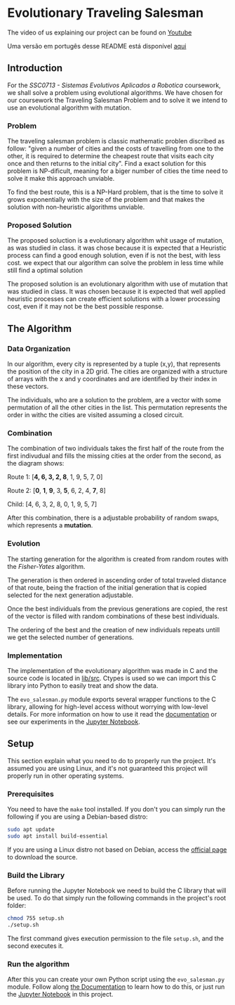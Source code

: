 # Evolutionary Traveling Salesman

The video of us explaining our project can be found on [Youtube](https://youtu.be/53dAwzO7Ih0)

Uma versão em portugês desse README está disponível [aqui](README_PT.md)

## Introduction
  For the *SSC0713 - Sistemas Evolutivos Aplicados a Robotica* coursework, we shall solve a problem using evolutional algorithms. We have chosen for our coursework the Traveling Salesman Problem and to solve it we intend to use an evolutional algorithm with mutation.
### Problem
  The traveling salesman problem is classic mathematic problen discribed as follow:
  "given a number of cities and the costs of travelling from one to the other, it is required to determine the cheapest route that visits each city once and then returns to the initial city". Find a exact solution for this problem is NP-dificult, meaning for a biger number of cities the time need to solve it make this approach unviable.
  
  To find the best route, this is a NP-Hard problem, that is the time to solve it grows exponentially with the size of the problem and that makes the solution with non-heuristic algorithms unviable.
  
### Proposed Solution
  The proposed soluction is a evolutionary algorithm whit usage of mutation, as was studied in class. it was chose because it is expected that a Heuristic process can find a good enough solution, even if is not the best, with less cost. we expect that our algorithm can solve the problem in less time while still find a optimal solution
  
  The proposed solution is an evolutionary algorithm with use of mutation that was studied in class. It was chosen because it is expected that well applied heuristic processes can create efficient solutions with a lower processing cost, even if it may not be the best possible response.

## The Algorithm

### Data Organization

In our algorithm, every city is represented by a tuple (x,y), that represents the position of the city in a 2D grid. The cities are organized with a structure of arrays with the x and y coordinates and are identified by their index in these vectors.

The individuals, who are a solution to the problem, are a vector with some permutation of all the other cities in the list. This permutation represents the order in withc the cities are visited assuming a closed circuit.

### Combination

The combination of two individuals takes the first half of the route from the first indivudual and fills the missing cities at the order from the second, as the diagram shows:

Route 1: [**4, 6, 3, 2, 8**, 1, 9, 5, 7, 0]

Route 2: [**0**, **1**, **9**, 3, **5**, 6, 2, 4, **7**, 8]

Child: [4, 6, 3, 2, 8, 0, 1, 9, 5, 7]

After this combination, there is a adjustable probability of random swaps, which represents a **mutation**.

### Evolution

The starting generation for the algorithm is created from random routes with the *Fisher-Yates* algorithm.

The generation is then ordered in ascending order of total traveled distance of that route, being the fraction of the initial generation that is copied selected for the next generation adjustable.

Once the best individuals from the previous generations are copied, the rest of the vector is filled with random combinations of these best individuals.

The ordering of the best and the creation of new individuals repeats untill we get the selected number of generations.

### Implementation

The implementation of the evolutionary algorithm was made in C and the source code is located in [lib/src](lib/src). Ctypes is used so we can import this C library into Python to easily treat and show the data. 

The `evo_salesman.py` module exports several wrapper functions to the C library, allowing for high-level access without worrying with low-level details. For more information on how to use it read the [documentation](lib/docs.md) or see our experiments in the [Jupyter Notebook](notebook.ipynb).

## Setup
  This section explain what you need to do to properly run the project. It's assumed you are using Linux, and it's not guaranteed this project will properly run in other operating systems.

### Prerequisites
You need to have the `make` tool installed. If you don't you can simply run the following if you are using a Debian-based distro:
```bash
sudo apt update
sudo apt install build-essential
```
If you are using a Linux distro not based on Debian, access the [official page](https://www.gnu.org/software/make/) to download the source.

### Build the Library
Before running the Jupyter Notebook we need to build the C library that will be used. To do that simply run the following commands in the project's root folder:
```bash
chmod 755 setup.sh
./setup.sh
```
The first command gives execution permission to the file `setup.sh`, and the second executes it.

### Run the algorithm
After this you can create your own Python script using the `evo_salesman.py` module. Follow along [the Documentation](lib/docs.md) to learn how to do this, or just run the [Jupyter Notebook](notebook.ipynb) in this project.
